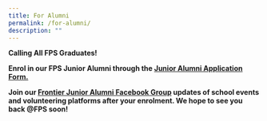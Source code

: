 ```yaml
---
title: For Alumni
permalink: /for-alumni/
description: ""
---
```

<p><strong>Calling All FPS Graduates!</strong></p>
<p><strong>Enrol in our FPS Junior Alumni through the <a href="https://form.gov.sg/#!/6229934a09260b0012a7bd78">Junior Alumni Application Form.</a></strong></p>
<p><strong>Join our <a href="https://www.facebook.com/groups/704135004516627/">Frontier Junior Alumni Facebook Group</a> updates of school events and volunteering platforms after your enrolment. We hope to see you back @FPS soon!</strong></p>